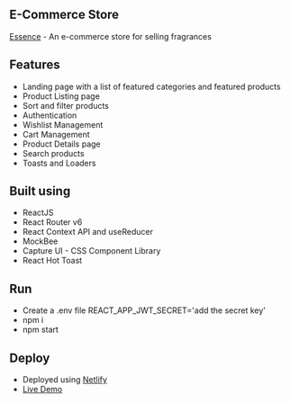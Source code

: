 ## E-Commerce Store
[Essence](https://essence-ecommerce.netlify.app/) - An e-commerce store for selling fragrances

## Features

- Landing page with a list of featured categories and featured products
- Product Listing page
- Sort and filter products
- Authentication
- Wishlist Management
- Cart Management
- Product Details page
- Search products
- Toasts and Loaders

## Built using

- ReactJS
- React Router v6
- React Context API and useReducer
- MockBee
- Capture UI - CSS Component Library
- React Hot Toast 

## Run

- Create a .env file
  REACT_APP_JWT_SECRET='add the secret key'
- npm i
- npm start

## Deploy

- Deployed using [Netlify](https://www.netlify.com/)
- [Live Demo](https://essence-ecommerce.netlify.app/)
